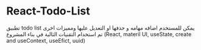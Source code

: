 # React-Todo-List
تطبيق todo list يمكن للمستخدم اضافه مهامه و حذفها او التعديل عليها وممیزات اخرى تم استخدام التقنيات الثالية في بناء المشروع (React, materil UI, useState, create and useContext, useEfict, uuid)
